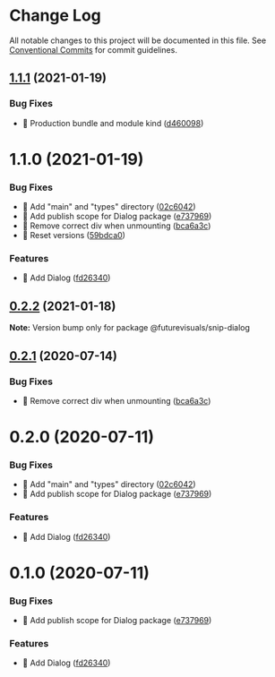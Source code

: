 # Change Log

All notable changes to this project will be documented in this file.
See [Conventional Commits](https://conventionalcommits.org) for commit guidelines.

## [1.1.1](https://github.com/futurevisuals/snipsnip/compare/@futurevisuals/snip-dialog@1.1.0...@futurevisuals/snip-dialog@1.1.1) (2021-01-19)


### Bug Fixes

* 🐛 Production bundle and module kind ([d460098](https://github.com/futurevisuals/snipsnip/commit/d460098ad47bb701ea56625a5c1e06988fc230da))





# 1.1.0 (2021-01-19)


### Bug Fixes

* 🐛 Add "main" and "types" directory ([02c6042](https://github.com/futurevisuals/snipsnip/commit/02c6042ef574f140111844c90435475fc00ed3ad))
* 🐛 Add publish scope for Dialog package ([e737969](https://github.com/futurevisuals/snipsnip/commit/e7379694fe8a534f88c0f1f7a6e5d3edf576f8b9))
* 🐛 Remove correct div when unmounting ([bca6a3c](https://github.com/futurevisuals/snipsnip/commit/bca6a3cdcb72df69c404d1fdf17d43e2c1170e25))
* 🐛 Reset versions ([59bdca0](https://github.com/futurevisuals/snipsnip/commit/59bdca0f706937c948c31fc9dac915434cdead8c))


### Features

* 🎸 Add Dialog ([fd26340](https://github.com/futurevisuals/snipsnip/commit/fd26340dbdf2022cdf095adac50d56a0ef558adf))





## [0.2.2](https://github.com/futurevisuals/snipsnip/compare/@futurevisuals/snip-dialog@0.2.1...@futurevisuals/snip-dialog@0.2.2) (2021-01-18)

**Note:** Version bump only for package @futurevisuals/snip-dialog





## [0.2.1](https://github.com/futurevisuals/snipsnip/compare/@futurevisuals/snip-dialog@0.2.0...@futurevisuals/snip-dialog@0.2.1) (2020-07-14)


### Bug Fixes

* 🐛 Remove correct div when unmounting ([bca6a3c](https://github.com/futurevisuals/snipsnip/commit/bca6a3cdcb72df69c404d1fdf17d43e2c1170e25))





# 0.2.0 (2020-07-11)


### Bug Fixes

* 🐛 Add "main" and "types" directory ([02c6042](https://github.com/futurevisuals/snipsnip/commit/02c6042ef574f140111844c90435475fc00ed3ad))
* 🐛 Add publish scope for Dialog package ([e737969](https://github.com/futurevisuals/snipsnip/commit/e7379694fe8a534f88c0f1f7a6e5d3edf576f8b9))


### Features

* 🎸 Add Dialog ([fd26340](https://github.com/futurevisuals/snipsnip/commit/fd26340dbdf2022cdf095adac50d56a0ef558adf))





# 0.1.0 (2020-07-11)


### Bug Fixes

* 🐛 Add publish scope for Dialog package ([e737969](https://github.com/futurevisuals/snipsnip/commit/e7379694fe8a534f88c0f1f7a6e5d3edf576f8b9))


### Features

* 🎸 Add Dialog ([fd26340](https://github.com/futurevisuals/snipsnip/commit/fd26340dbdf2022cdf095adac50d56a0ef558adf))
